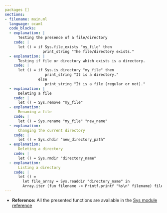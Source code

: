 ```yaml
---
packages []
sections:
- filename: main.ml
  language: ocaml
  code_blocks:
  - explanation: |
      Testing the presence of a file/directory
    code: |
      let () = if Sys.file_exists "my_file" then
	             print_string "The file/directory exists."
  - explanation: |
      Testing if file or directory which exists is a directory.
    code: |
      let () = if Sys.is_directory "my_file" then
	              print_string "It is a directory."
			   else
	              print_string "It is a file (regular or not)."
  - explanation: |
      Deleting a file
    code: |
	  let () = Sys.remove "my_file"
  - explanation:
      Renaming a file
    code: |
      let () = Sys.rename "my_file" "new_name"
  - explanation:
      Changing the current directory
    code: |
      let () = Sys.chdir "new_directory_path"
  - explanation:
      Deleting a directory
    code: |
      let () = Sys.rmdir "directory_name"
  - explanation:
      Listing a directory
    code: |
      let () =
	    let file_array = Sys.readdir "directory_name" in
	    Array.iter (fun filename -> Printf.printf "%s\n" filename) file_array
---
```


- **Reference:** All the presented functions are available in the [Sys module reference](https://v2.ocaml.org/api/Stdlib.Sys.html)
